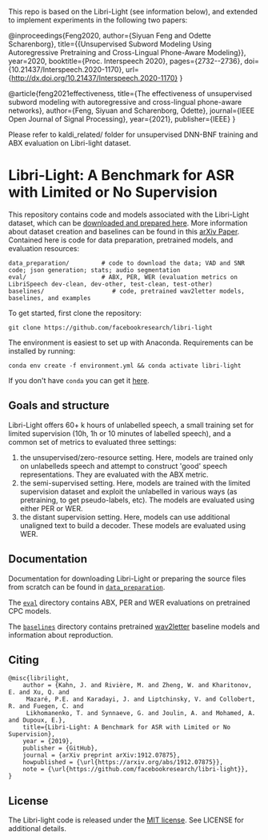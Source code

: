 This repo is based on the Libri-Light (see information below), and extended to implement experiments in the following two papers:

@inproceedings{Feng2020,
  author={Siyuan Feng and Odette Scharenborg},
  title={{Unsupervised Subword Modeling Using Autoregressive Pretraining and Cross-Lingual Phone-Aware Modeling}},
  year=2020,
  booktitle={Proc. Interspeech 2020},
  pages={2732--2736},
  doi={10.21437/Interspeech.2020-1170},
  url={http://dx.doi.org/10.21437/Interspeech.2020-1170}
}

@article{feng2021effectiveness,
  title={The effectiveness of unsupervised subword modeling with autoregressive and cross-lingual phone-aware networks},
  author={Feng, Siyuan and Scharenborg, Odette},
  journal={IEEE Open Journal of Signal Processing},
  year={2021},
  publisher={IEEE}
}

Please refer to kaldi_related/ folder for unsupervised DNN-BNF training and ABX evaluation on Libri-light dataset.
# Libri-Light: A Benchmark for ASR with Limited or No Supervision

This repository contains code and models associated with the Libri-Light dataset, which can be [downloaded and prepared here](./data_preparation/README.md). More information about dataset creation and baselines can be found in this [arXiv Paper](https://arxiv.org/abs/1912.07875). Contained here is code for data preparation, pretrained models, and evaluation resources:


    data_preparation/         # code to download the data; VAD and SNR code; json generation; stats; audio segmentation
    eval/                     # ABX, PER, WER (evaluation metrics on LibriSpeech dev-clean, dev-other, test-clean, test-other)
    baselines/                   # code, pretrained wav2letter models, baselines, and examples

To get started, first clone the repository:

    git clone https://github.com/facebookresearch/libri-light

The environment is easiest to set up with Anaconda. Requirements can be installed by running:

    conda env create -f environment.yml && conda activate libri-light

If you don't have `conda` you can get it [here](https://docs.anaconda.com/anaconda/install/).

## Goals and structure

Libri-Light offers 60+ k hours of unlabelled speech, a small training set for limited supervision (10h, 1h or 10 minutes of labelled speech), and a common set of metrics to evaluated three settings:

  1. the unsupervised/zero-resource setting. Here, models are trained only on unlabelleds speech and attempt to construct 'good' speech representations. They are evaluated with the ABX metric.
  2. the semi-supervised setting. Here, models are trained with the limited supervision dataset and exploit the unlabelled in various ways (as pretraining, to get pseudo-labels, etc). The models are evaluated using either PER or WER.
  3. the distant supervision setting. Here, models can use additional unaligned text to build a decoder. These models are evaluated using WER.


## Documentation

Documentation for downloading Libri-Light or preparing the source files from scratch can be found in [`data_preparation`](./data_preparation/README.md).

The [`eval`](./eval/README.md) directory contains ABX, PER and WER evaluations on pretrained CPC models.

The [`baselines`](./baselines/README.md) directory contains pretrained [wav2letter](https://github.com/facebookresearch/wav2letter/) baseline models and information about reproduction.


## Citing

    @misc{librilight,
        author = {Kahn, J. and Rivière, M. and Zheng, W. and Kharitonov, E. and Xu, Q. and
         Mazaré, P.E. and Karadayi, J. and Liptchinsky, V. and Collobert, R. and Fuegen, C. and
         Likhomanenko, T. and Synnaeve, G. and Joulin, A. and Mohamed, A. and Dupoux, E.},
        title={Libri-Light: A Benchmark for ASR with Limited or No Supervision},
        year = {2019},
        publisher = {GitHub},
        journal = {arXiv preprint arXiv:1912.07875},
        howpublished = {\url{https://arxiv.org/abs/1912.07875}},
        note = {\url{https://github.com/facebookresearch/libri-light}},
    }

## License

The Libri-light code is released under the [MIT license](https://opensource.org/licenses/MIT). See LICENSE for additional details.
